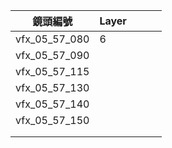 
| 鏡頭編號          | Layer |     |     |     |
| ------------- | ----- | --- | --- | --- |
| vfx_05_57_080 | 6     |     |     |     |
| vfx_05_57_090 |       |     |     |     |
| vfx_05_57_115 |       |     |     |     |
| vfx_05_57_130 |       |     |     |     |
| vfx_05_57_140 |       |     |     |     |
| vfx_05_57_150 |       |     |     |     |
|               |       |     |     |     |
|               |       |     |     |     |
